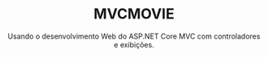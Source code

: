 <h1 align="center">MVCMOVIE</h1>
<p align="center">Usando o desenvolvimento Web do ASP.NET Core MVC com controladores e exibições.</p>
